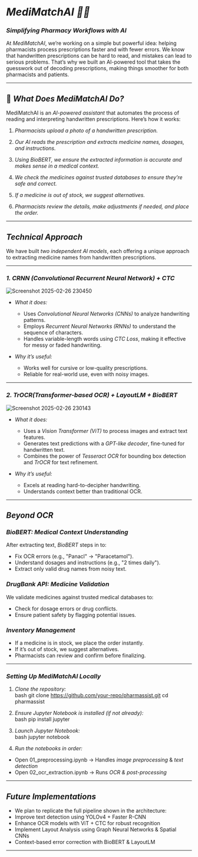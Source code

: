 # *MediMatchAI 🏥💊*  
### *Simplifying Pharmacy Workflows with AI*  

At *MediMatchAI*, we’re working on a simple but powerful idea: helping pharmacists process prescriptions faster and with fewer errors. We know that handwritten prescriptions can be hard to read, and mistakes can lead to serious problems. That’s why we built an AI-powered tool that takes the guesswork out of decoding prescriptions, making things smoother for both pharmacists and patients.

---

## 🌟 *What Does MediMatchAI Do?*  
MediMatchAI is an *AI-powered assistant* that automates the process of reading and interpreting handwritten prescriptions. Here’s how it works:  

1. *Pharmacists upload a photo of a handwritten prescription.*  

 2. *Our AI reads the prescription and extracts medicine names, dosages, and instructions.*

3. *Using BioBERT, we ensure the extracted information is accurate and makes sense in a medical context.*  

4. *We check the medicines against trusted databases to ensure they’re safe and correct.*  

5. *If a medicine is out of stock, we suggest alternatives.*  

6. *Pharmacists review the details, make adjustments if needed, and place the order.*  

---

## *Technical Approach*  

We have built *two independent AI models*, each offering a unique approach to extracting medicine names from handwritten prescriptions.

---

### *1. CRNN (Convolutional Recurrent Neural Network) + CTC*  

![Screenshot 2025-02-26 230450](https://github.com/user-attachments/assets/9d391440-495d-49db-a04d-1e46202b1d33)


- *What it does:*  
  - Uses *Convolutional Neural Networks (CNNs)* to analyze handwriting patterns.  
  - Employs *Recurrent Neural Networks (RNNs)* to understand the sequence of characters.  
  - Handles variable-length words using *CTC Loss*, making it effective for messy or faded handwriting.  

- *Why it’s useful:*  
  - Works well for cursive or low-quality prescriptions.  
  - Reliable for real-world use, even with noisy images.  

---

### *2. TrOCR(Transformer-based OCR) + LayoutLM + BioBERT*  

![Screenshot 2025-02-26 230143](https://github.com/user-attachments/assets/c3d1495f-4519-43e0-aa9d-1dba2d38751f)

- *What it does:*  
  - Uses a *Vision Transformer (ViT)* to process images and extract text features.  
  - Generates text predictions with a *GPT-like decoder*, fine-tuned for handwritten text.  
  - Combines the power of *Tesseract OCR* for bounding box detection and *TrOCR* for text refinement.  

- *Why it’s useful:*  
  - Excels at reading hard-to-decipher handwriting.  
  - Understands context better than traditional OCR.  

---

## *Beyond OCR*  

### *BioBERT: Medical Context Understanding*  
After extracting text, *BioBERT* steps in to:  
- Fix OCR errors (e.g., "Panacl" → "Paracetamol").  
- Understand dosages and instructions (e.g., "2 times daily").  
- Extract only valid drug names from noisy text.  

### *DrugBank API: Medicine Validation*  
We validate medicines against trusted medical databases to:  
- Check for dosage errors or drug conflicts.  
- Ensure patient safety by flagging potential issues.  

### *Inventory Management*  
- If a medicine is in stock, we place the order instantly.  
- If it’s out of stock, we suggest alternatives.  
- Pharmacists can review and confirm before finalizing.  

---

### *Setting Up MediMatchAI Locally*  

1. *Clone the repository:*  
bash
git clone https://github.com/your-repo/pharmassist.git
cd pharmassist




2. *Ensure Jupyter Notebook is installed (if not already):*  
bash
pip install jupyter


3. *Launch Jupyter Notebook:*  
bash
jupyter notebook


4. *Run the notebooks in order:*  
- Open 01_preprocessing.ipynb → Handles *image preprocessing* & *text detection*  
- Open 02_ocr_extraction.ipynb → Runs *OCR & post-processing*  

---

##  *Future Implementations*  
- We plan to replicate the full pipeline shown in the architecture:
- Improve text detection using YOLOv4 + Faster R-CNN
- Enhance OCR models with ViT + CTC for robust recognition
- Implement Layout Analysis using Graph Neural Networks & Spatial CNNs
- Context-based error correction with BioBERT & LayoutLM

---
